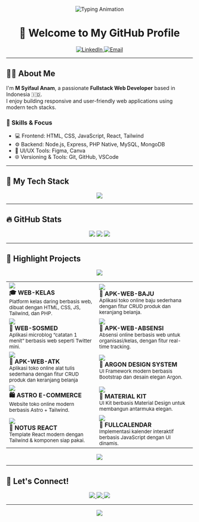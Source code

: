 <!-- Typing animation -->
<p align="center">
  <img src="https://readme-typing-svg.demolab.com?font=Fira+Code&weight=500&pause=1000&color=0AFFEF&center=true&vCenter=true&width=440&lines=Hi%2C+I'm+M+Syifaul+Anam!;Frontend+Developer;Backend+Developer;Clean+Code+Lover;Always+Learning+and+Building" alt="Typing Animation" />
</p>

<h1 align="center">🚀 Welcome to My GitHub Profile</h1>

<p align="center">
  <a href="https://www.linkedin.com/in/faul-nam-646965259" target="_blank">
    <img alt="LinkedIn" src="https://img.shields.io/badge/LinkedIn-blue?style=for-the-badge&logo=linkedin&logoColor=white" />
  </a>
  <a href="mailto:syifakul.anm@gmail.com">
    <img alt="Email" src="https://img.shields.io/badge/Gmail-D14836?style=for-the-badge&logo=gmail&logoColor=white" />
  </a>
</p>

---

## 👨‍💻 About Me

I'm **M Syifaul Anam**, a passionate **Fullstack Web Developer** based in Indonesia 🇮🇩.  
I enjoy building responsive and user-friendly web applications using modern tech stacks.

### 🧠 Skills & Focus
- 💻 Frontend: HTML, CSS, JavaScript, React, Tailwind
- ⚙️ Backend: Node.js, Express, PHP Native, MySQL, MongoDB
- 🎨 UI/UX Tools: Figma, Canva
- 🌐 Versioning & Tools: Git, GitHub, VSCode

---

## 🚀 My Tech Stack

<p align="center">
  <img src="https://skillicons.dev/icons?i=html,css,js,react,tailwind,php,nodejs,express,mysql,mongodb,figma,github,vscode" />
</p>

---

## 🔥 GitHub Stats

<p align="center">
  <img src="https://github-readme-stats.vercel.app/api?username=faulnam&show_icons=true&theme=radical" />
  <img src="https://github-readme-streak-stats.herokuapp.com/?user=faulnam&theme=radical" />
  <img src="https://github-readme-stats.vercel.app/api/top-langs/?username=faulnam&layout=compact&theme=radical" />
</p>

---

## 📌 Highlight Projects

<p align="center">
  <img src="https://capsule-render.vercel.app/api?type=rect&color=00bfff&height=2" />
</p>

<div align="center">

<table>
  <tr>
    <td width="400">
      <a href="https://faulnam.github.io/WEB-KELAS" target="_blank">
        <img src="https://github-readme-stats.vercel.app/api/pin/?username=faulnam&repo=WEB-KELAS&theme=material-palenight" />
      </a>
      <br/>
      <b>🎓 WEB-KELAS</b> <br/>
      <sub>Platform kelas daring berbasis web, dibuat dengan HTML, CSS, JS, Tailwind, dan PHP.</sub>
    </td>
<td width="400">
      <a href="https://github.com/faulnam/Aplikasi-Web-Baju" target="_blank">
        <img src="https://github-readme-stats.vercel.app/api/pin/?username=faulnam&repo=Aplikasi-Web-Baju&theme=material-palenight" />
      </a>
      <br/>
      <b>🛒 APK-WEB-BAJU</b> <br/>
      <sub>Aplikasi toko online baju sederhana dengan fitur CRUD produk dan keranjang belanja.</sub>
    </td>
    
  </tr>

  <tr>
    <td width="400">
      <a href="https://faulnam.github.io/catatansemenit/ctsemenit" target="_blank">
        <img src="https://github-readme-stats.vercel.app/api/pin/?username=faulnam&repo=catatansemenit&theme=material-palenight" />
      </a>
      <br/>
      <b>💬 WEB-SOSMED</b> <br/>
      <sub>Aplikasi microblog “catatan 1 menit” berbasis web seperti Twitter mini.</sub>
    </td>
<td width="400">
      <a href="https://github.com/faulnam/APK-WEB-ABSENSI" target="_blank">
        <img src="https://github-readme-stats.vercel.app/api/pin/?username=faulnam&repo=APK-WEB-ABSENSI&theme=material-palenight" />
      </a>
      <br/>
      <b>📅 APK-WEB-ABSENSI</b> <br/>
      <sub>Absensi online berbasis web untuk organisasi/kelas, dengan fitur real-time tracking.</sub>
    </td>
  </tr>

  <tr>
    <td width="400">
      <a href=" https://github.com/faulnam/APK-WEB-ATK" target="_blank">
        <img src="https://github-readme-stats.vercel.app/api/pin/?username=faulnam&repo=APK-WEB-ATK&theme=material-palenight" />
      </a>
      <br/>
      <b>💬 APK-WEB-ATK</b> <br/>
      <sub>Aplikasi toko online alat tulis sederhana dengan fitur CRUD produk dan keranjang belanja</sub>
    </td>
     <td width="400">
      <a href="https://faulnam.github.io/argon-design-system/" target="_blank">
        <img src="https://github-readme-stats.vercel.app/api/pin/?username=faulnam&repo=argon-design-system&theme=material-palenight" />
      </a>
      <br/>
      <b>💠 ARGON DESIGN SYSTEM</b> <br/>
      <sub>UI Framework modern berbasis Bootstrap dan desain elegan Argon.</sub>
    </td>
  </tr>

  <tr>
    <td width="400">
      <a href="https://github.com/faulnam/astro-ecommerce" target="_blank">
        <img src="https://github-readme-stats.vercel.app/api/pin/?username=faulnam&repo=astro-ecommerce&theme=material-palenight" />
      </a>
      <br/>
      <b>🛍️ ASTRO E-COMMERCE</b> <br/>
      <sub>Website toko online modern berbasis Astro + Tailwind.</sub>
    </td>
    <td width="400">
      <a href="https://faulnam.github.io/material-kit/" target="_blank">
        <img src="https://github-readme-stats.vercel.app/api/pin/?username=faulnam&repo=material-kit&theme=material-palenight" />
      </a>
      <br/>
      <b>🎨 MATERIAL KIT</b> <br/>
      <sub>UI Kit berbasis Material Design untuk membangun antarmuka elegan.</sub>
    </td>
  </tr>

  <tr>
    <td width="400">
      <a href="https://github.com/faulnam/notus-react" target="_blank">
        <img src="https://github-readme-stats.vercel.app/api/pin/?username=faulnam&repo=notus-react&theme=material-palenight" />
      </a>
      <br/>
      <b>📝 NOTUS REACT</b> <br/>
      <sub>Template React modern dengan Tailwind & komponen siap pakai.</sub>
    </td>
    <td width="400">
      <a href="https://faulnam.github.io/fullcalendar/" target="_blank">
        <img src="https://github-readme-stats.vercel.app/api/pin/?username=faulnam&repo=fullcalendar&theme=material-palenight" />
      </a>
      <br/>
      <b>📆 FULLCALENDAR</b> <br/>
      <sub>Implementasi kalender interaktif berbasis JavaScript dengan UI dinamis.</sub>
    </td>
  </tr>

</table>

</div>

<p align="center">
  <img src="https://capsule-render.vercel.app/api?type=rect&color=00bfff&height=2" />
</p>




---

## 🤝 Let's Connect!

<p align="center">
  <a href="https://www.linkedin.com/in/faul-nam-646965259" target="_blank">
    <img src="https://img.shields.io/badge/LinkedIn-blue?style=for-the-badge&logo=linkedin&logoColor=white" />
  </a>
  <a href="mailto:syifakul.anm@gmail.com">
    <img src="https://img.shields.io/badge/Gmail-D14836?style=for-the-badge&logo=gmail&logoColor=white" />
  </a>
  <a href="https://faulnam.github.io/WEB-PERSONAL/">
    <img src="https://img.shields.io/badge/Portfolio-0A66C2?style=for-the-badge&logo=github&logoColor=white" />
  </a>
</p>

---

<p align="center">
  <img src="https://capsule-render.vercel.app/api?type=waving&color=0AFFEF&height=100&section=footer" />
</p>
